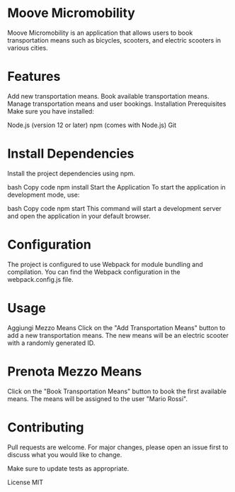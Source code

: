 # Moove Micromobility

Moove Micromobility is an application that allows users to book transportation means such as bicycles, scooters, and electric scooters in various cities.

# Features
Add new transportation means.
Book available transportation means.
Manage transportation means and user bookings.
Installation
Prerequisites
Make sure you have installed:

Node.js (version 12 or later)
npm (comes with Node.js)
Git

# Install Dependencies
Install the project dependencies using npm.

bash
Copy code
npm install
Start the Application
To start the application in development mode, use:

bash
Copy code
npm start
This command will start a development server and open the application in your default browser.

# Configuration
The project is configured to use Webpack for module bundling and compilation. You can find the Webpack configuration in the webpack.config.js file.


# Usage
Aggiungi Mezzo Means
Click on the "Add Transportation Means" button to add a new transportation means. The new means will be an electric scooter with a randomly generated ID.

# Prenota Mezzo Means
Click on the "Book Transportation Means" button to book the first available means. The means will be assigned to the user "Mario Rossi".

# Contributing
Pull requests are welcome. For major changes, please open an issue first to discuss what you would like to change.

Make sure to update tests as appropriate.

License
MIT